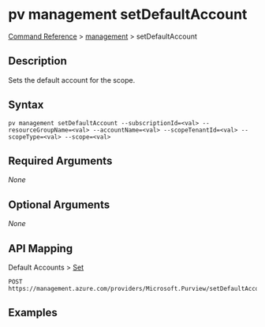 # pv management setDefaultAccount
[Command Reference](../../../README.md#command-reference) > [management](./main.md) > setDefaultAccount

## Description
Sets the default account for the scope.

## Syntax
```
pv management setDefaultAccount --subscriptionId=<val> --resourceGroupName=<val> --accountName=<val> --scopeTenantId=<val> --scopeType=<val> --scope=<val>
```

## Required Arguments
*None*

## Optional Arguments
*None*

## API Mapping
Default Accounts > [Set](https://docs.microsoft.com/en-us/rest/api/purview/default-accounts/set)
```
POST https://management.azure.com/providers/Microsoft.Purview/setDefaultAccount
```

## Examples
```powershell

```